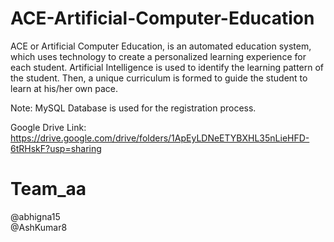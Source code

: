 # ACE-Artificial-Computer-Education
ACE or Artificial Computer Education, is an automated education system, which uses technology to create a personalized learning experience for each student. 
Artificial Intelligence is used to identify the learning pattern of the student. Then, a unique curriculum is formed to guide the student to learn at his/her own pace.

Note: MySQL Database is used for the registration process.

Google Drive Link: https://drive.google.com/drive/folders/1ApEyLDNeETYBXHL35nLieHFD-6tRHskF?usp=sharing

# Team_aa 
@abhigna15  
@AshKumar8
